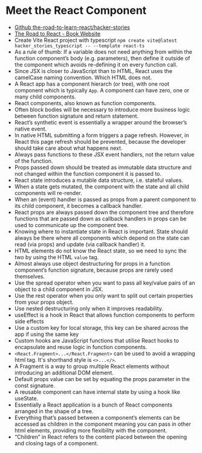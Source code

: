 # Meet the React Component

- [Github the-road-to-learn-react/hacker-stories](https://github.com/the-road-to-learn-react/hacker-stories)
- [The Road to React - Book Website](https://www.roadtoreact.com/)
- Create Vite React project with typescript `npm create vite@latest hacker_stories_typescript -- --template react-ts`
- As a rule of thumb: If a variable does not need anything from within the function component’s body (e.g. parameters), then define it outside of the component which avoids re-defining it on every function call.
- Since JSX is closer to JavaScript than to HTML, React uses the camelCase naming convention. Which HTML does not.
- A React app has a component hierarch (or tree), with one root component which is typically `App`. A component can have zero, one or many child components.
- React components, also known as function components.
- Often block bodies will be necessary to introduce more business logic between function signature and return statement.
- React’s synthetic event is essentially a wrapper around the browser’s native event.
- In native HTML submitting a form triggers a page refresh. However, in React this page refresh should be prevented, because the developer should take care about what happens next.
- Always pass functions to these JSX event handlers, not the return value of the function.
- Props passed down should be treated as immutable data structure and not changed within the function component it is passed to.
- React state introduces a mutable data structure, i.e. stateful values.
- When a state gets mutated, the component with the state and all child components will re-render.
- When an (event) handler is passed as props from a parent component to its child component, it becomes a callback handler.
- React props are always passed down the component tree and therefore functions that are passed down as callback handlers in props can be used to communicate up the component tree.
- Knowing where to instantiate state in React is important. State should always be there where all components which depend on the state can read (via props) and update (via callback handler) it.
- HTML elements do not know the React state, so we need to sync the two by using the HTML `value` tag.
- Almost always use object destructuring for props in a function component’s function signature, because props are rarely used themselves.
- Use the spread operator when you want to pass all key/value pairs of an object to a child component in JSX.
- Use the rest operator when you only want to split out certain properties from your props object.
- Use nested destructuring only when it improves readability.
- useEffect is a hook in React that allows function components to perform side effects
- Use a custom key for local storage, this key can be shared across the app if using the same key
- Custom hooks are JavaScript functions that utilise React hooks to encapsulate and reuse logic in function components.
- `<React.Fragment>...</React.Fragment>` can be used to avoid a wrapping html tag. It's shorthand style is `<>...</>`.
- A Fragment is a way to group multiple React elements without introducing an additional DOM element.
- Default props value can be set by equating the props parameter in the const signature.
- A reusable component can have internal state by using a hook like useState.
- Essentially a React application is a bunch of React components arranged in the shape of a tree.
- Everything that’s passed between a component’s elements can be accessed as children in the component meaning you can pass in other html elements, providing more  flexibility with the component.
- “Children” in React refers to the content placed between the opening and closing tags of a component.